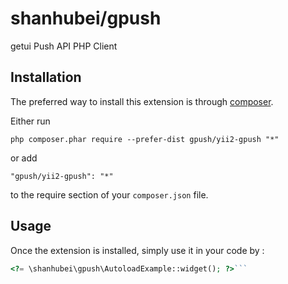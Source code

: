 shanhubei/gpush
===============
getui Push API PHP Client

Installation
------------

The preferred way to install this extension is through [composer](http://getcomposer.org/download/).

Either run

```
php composer.phar require --prefer-dist gpush/yii2-gpush "*"
```

or add

```
"gpush/yii2-gpush": "*"
```

to the require section of your `composer.json` file.


Usage
-----

Once the extension is installed, simply use it in your code by  :

```php
<?= \shanhubei\gpush\AutoloadExample::widget(); ?>```